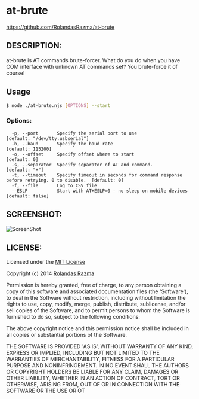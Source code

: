 at-brute
==========
https://github.com/RolandasRazma/at-brute

## DESCRIPTION:

at-brute is AT commands brute-forcer.
What do you do when you have COM interface with unknown AT commands set? You brute-force it of course! 


## Usage
```sh
$ node ./at-brute.njs [OPTIONS] --start
```

### Options:
```
  -p, --port       Specify the serial port to use                                                  [default: "/dev/tty.usbserial"]
  -b, --baud       Specify the baud rate                                                           [default: 115200]
  -o, --offset     Specify offset where to start                                                   [default: 0]
  -s, --separator  Specify separator of AT and command.                                            [default: "+"]
  -t, --timeout    Specify timeout in seconds for command response before retrying. 0 to disable.  [default: 0]
  -f, --file       Log to CSV file                                                               
  --ESLP           Start with AT+ESLP=0 - no sleep on mobile devices                               [default: false]
```

## SCREENSHOT: 

![ScreenShot](http://s28.postimg.org/nky7x4v2l/at_brute.png)

## LICENSE:

Licensed under the [MIT License](http://www.opensource.org/licenses/mit-license.php)

Copyright (c) 2014 [Rolandas Razma](http://razma.lt)

Permission is hereby granted, free of charge, to any person obtaining
a copy of this software and associated documentation files (the
'Software'), to deal in the Software without restriction, including
without limitation the rights to use, copy, modify, merge, publish,
distribute, sublicense, and/or sell copies of the Software, and to
permit persons to whom the Software is furnished to do so, subject to
the following conditions:

The above copyright notice and this permission notice shall be
included in all copies or substantial portions of the Software.

THE SOFTWARE IS PROVIDED 'AS IS', WITHOUT WARRANTY OF ANY KIND,
EXPRESS OR IMPLIED, INCLUDING BUT NOT LIMITED TO THE WARRANTIES OF
MERCHANTABILITY, FITNESS FOR A PARTICULAR PURPOSE AND NONINFRINGEMENT.
IN NO EVENT SHALL THE AUTHORS OR COPYRIGHT HOLDERS BE LIABLE FOR ANY
CLAIM, DAMAGES OR OTHER LIABILITY, WHETHER IN AN ACTION OF CONTRACT,
TORT OR OTHERWISE, ARISING FROM, OUT OF OR IN CONNECTION WITH THE
SOFTWARE OR THE USE OR OT